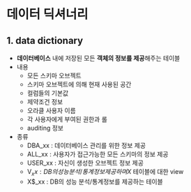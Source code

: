 # 데이터 딕셔너리
## 1. data dictionary
- **데이터베이스** 내에 저장된 모든 **객체의 정보를 제공**해주는 테이블
- 내용
  - 모든 스키마 오브젝트
  - 스키마 오브젝트에 의해 현재 사용된 공간
  - 컬럼들의 기본값
  - 제약조건 정보
  - 오라클 사용자 이름
  - 각 사용자에게 부여된 권한과 롤
  - auditing 정보
- 종류
  - DBA_xx : 데이터베이스 관리를 위한 정보 제공
  - ALL_xx : 사용자가 접근가능한 모든 스키마의 정보 제공
  - USER_xx : 자신이 생성한 오브젝트 정보 제공
  - V$_xx : DB의 성능 분석/통계정보 제공하며 X$ 테이블에 대한 view
  - X$_xx : DB의 성능 분석/통계정보를 제공하는 테이블
